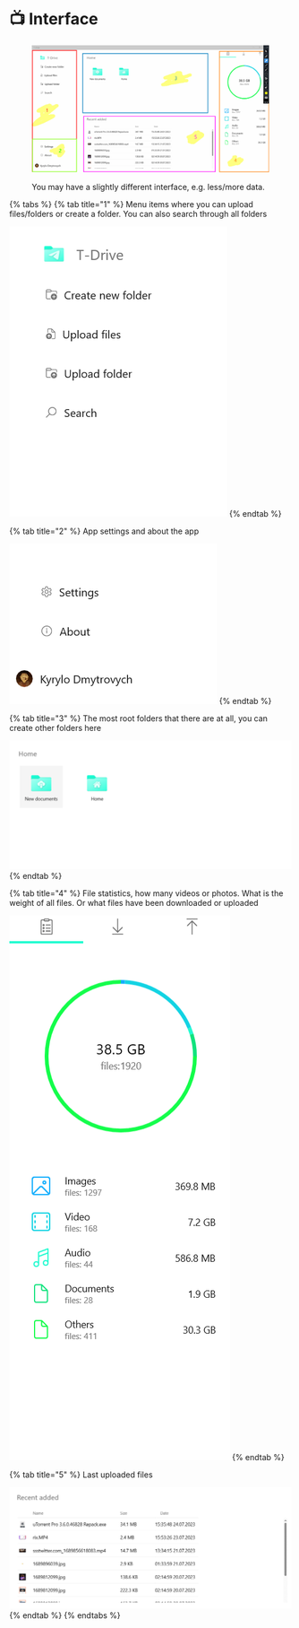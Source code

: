 # 📺 Interface

<div data-full-width="true">

<figure><img src=".gitbook/assets/bandicam 2023-07-27 17-12-35-740.jpg" alt=""><figcaption><p>You may have a slightly different interface, e.g. less/more data.</p></figcaption></figure>

</div>



{% tabs %}
{% tab title="1" %}
Menu items where you can upload files/folders or create a folder. You can also search through all folders

![](<.gitbook/assets/image (9).png>)
{% endtab %}

{% tab title="2" %}
App settings and about the app

![](.gitbook/assets/image.png)
{% endtab %}

{% tab title="3" %}
The most root folders that there are at all, you can create other folders here

![](<.gitbook/assets/image (6).png>)
{% endtab %}

{% tab title="4" %}
File statistics, how many videos or photos. What is the weight of all files. Or what files have been downloaded or uploaded

![](<.gitbook/assets/image (27).png>)
{% endtab %}

{% tab title="5" %}
Last uploaded files

![](<.gitbook/assets/image (7).png>)
{% endtab %}
{% endtabs %}

